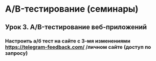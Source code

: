 # A/B-тестирование (семинары)

## Урок 3. A/B-тестирование веб-приложений

### Настроить а/б тест на сайте с 3-мя изменениями https://telegram-feedback.com/ /личном сайте (доступ по запросу)